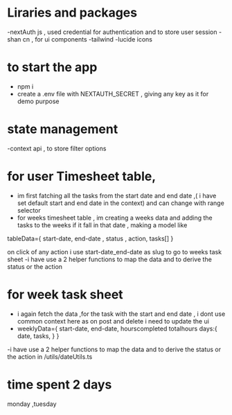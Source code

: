 # Liraries and packages
-nextAuth js ,  used credential for authentication and to store user session 
-shan cn , for ui components
-tailwind
-lucide icons 


# to start the app  
- npm i 
- create a .env file with NEXTAUTH_SECRET , giving any key as it for demo purpose

# state management 
-context api , to store filter options


# for user Timesheet table,
- im first fatching all the tasks from the start date and end date ,( i have set default start and end date in the context) and can change with range selector
- for weeks timesheet table , im creating a weeks data and adding the tasks to the weeks if it fall in that date , making a model like

tableData={
    start-date,
    end-date ,
    status ,
    action,
    tasks[] 
}

on click of any action i use start-date_end-date as slug to go to weeks task sheet
-i have use a 2 helper functions to map the data and to derive the status or the action

# for week task sheet 
- i again fetch the data ,for the task with the start and end date , i dont use common context here as on post and delete i need to update the ui
- weeklyData={
    start-date,
    end-date,
    hourscompleted
    totalhours
    days:{
        date,
        tasks, 
    }
}

-i have use a 2 helper functions to map the data and to derive the status or the action in  /utils/dateUtils.ts

# time spent 2 days 
monday ,tuesday